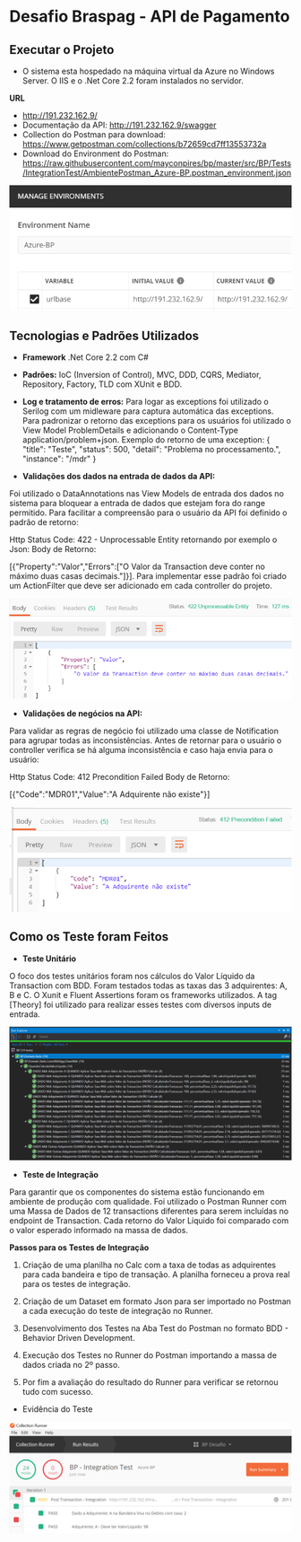 # Desafio Braspag - API de Pagamento

## Executar o Projeto

- O sistema esta hospedado na máquina virtual da Azure no Windows Server. O IIS e o .Net Core 2.2 foram instalados no servidor.

**URL**

- http://191.232.162.9/
- Documentação da API: http://191.232.162.9/swagger
- Collection do Postman para download: https://www.getpostman.com/collections/b72659cd7ff13553732a
- Download do Environment do Postman:
https://raw.githubusercontent.com/mayconpires/bp/master/src/BP/Tests/IntegrationTest/AmbientePostman_Azure-BP.postman_environment.json

![Postman Environment](https://raw.githubusercontent.com/mayconpires/bp/master/img/Postman-Environment-Producao.PNG)

## Tecnologias e Padrões Utilizados 

- **Framework** .Net Core 2.2 com C#

- **Padrões:** IoC (Inversion of Control), MVC, DDD, CQRS, Mediator, Repository, Factory, TLD com XUnit e BDD. 

- **Log e tratamento de erros:** Para logar as exceptions foi utilizado o Serilog com um midleware para captura automática das exceptions.
Para padronizar o retorno das exceptions para os usuários foi utilizado o View Model ProblemDetails e adicionando o Content-Type application/problem+json.
Exemplo do retorno de uma exception: 
{
    "title": "Teste",
    "status": 500,
    "detail": "Problema no processamento.",
    "instance": "/mdr"
}


- **Validações dos dados na entrada de dados da API:** 

Foi utilizado o DataAnnotations nas View Models de entrada dos dados no sistema para bloquear a entrada de dados que 
estejam fora do range permitido. Para facilitar a compreensão para o usuário da API foi definido o padrão de retorno: 

Http Status Code: 422 - Unprocessable Entity retornando por exemplo o Json: 
Body de Retorno:

[{"Property":"Valor","Errors":["O Valor da Transaction deve conter no máximo duas casas decimais."]}].
Para implementar esse padrão foi criado um ActionFilter que deve ser adicionado em cada controller do projeto.

![Json Retorno](https://raw.githubusercontent.com/mayconpires/bp/master/img/Validacao-View-Model.PNG)

 - **Validações de negócios na API:**

Para validar as regras de negócio foi utilizado  uma classe de Notification para agrupar todas as inconsistências.
Antes de retornar para o usuário o controller verifica se há alguma inconsistência e caso haja envia para o usuário:

Http Status Code: 412 Precondition Failed
Body de Retorno:

[{"Code":"MDR01","Value":"A Adquirente não existe"}]

![Json Retorno](https://raw.githubusercontent.com/mayconpires/bp/master/img/Validacao-Negocio.PNG)

## Como os Teste foram Feitos

- **Teste Unitário**

O foco dos testes unitários foram nos cálculos do Valor Líquido da Transaction com BDD. Foram testados todas as taxas das 3 adquirentes: A, B e C.
O Xunit e Fluent Assertions foram os frameworks utilizados. A tag [Theory] foi utilizado para realizar esses testes com diversos inputs de entrada.


![14 Testes Unitários](https://raw.githubusercontent.com/mayconpires/bp/master/img/Teste-Unitario-BDD-Evidencia.PNG)

- **Teste de Integração**

Para garantir que os componentes do sistema estão funcionando em ambiente de produção com qualidade. 
Foi utilizado o Postman Runner com uma Massa de Dados de 12 transactions diferentes para serem incluídas no
endpoint de Transaction. Cada retorno do Valor Líquido foi comparado com o valor esperado informado na massa de dados.

**Passos para os Testes de Integração**

1. Criação de uma planilha no Calc com a taxa de todas as adquirentes para cada bandeira e tipo de transação. 
A planilha forneceu a prova real para os testes de integração.

2. Criação de um Dataset em formato Json para ser importado no Postman a cada execução do teste de integração no Runner.

3. Desenvolvimento dos Testes na Aba Test do Postman no formato BDD - Behavior Driven Development.

4. Execução dos Testes no Runner do Postman importando a massa de dados criada no 2º passo.

5. Por fim a avaliação do resultado do Runner para verificar se retornou tudo com sucesso.

- Evidência do Teste

![Postman Runner Execução de 12 Testes](https://raw.githubusercontent.com/mayconpires/bp/master/img/Postman-Runner-Teste-Integracao-Evidencia.PNG)
 





